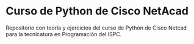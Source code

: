 # Curso de Python de Cisco NetAcad

Repositorio con teoría y ejercicios del curso de Python de Cisco Netcad para la tecnicatura en Programación del ISPC.

